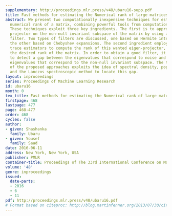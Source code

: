 ```yaml
---
supplementary: http://proceedings.mlr.press/v48/ubaru16-supp.pdf
title: Fast methods for estimating the Numerical rank of large matrices
abstract: We present two computationally inexpensive techniques for estimating the
  numerical rank of a matrix, combining powerful tools from computational linear algebra.
  These techniques exploit three key ingredients. The first is to approximate the
  projector on the non-null invariant subspace of the matrix by using a polynomial
  filter. Two types of filters are discussed, one based on Hermite interpolation and
  the other based on Chebyshev expansions. The second ingredient employs stochastic
  trace estimators to compute the rank of this wanted eigen-projector, which yields
  the desired rank of the matrix. In order to obtain a good filter, it is necessary
  to detect a gap between the eigenvalues that correspond to noise and the relevant
  eigenvalues that correspond to the non-null invariant subspace. The third ingredient
  of the proposed approaches exploits the idea of spectral density, popular in physics,
  and the Lanczos spectroscopic method to locate this gap.
layout: inproceedings
series: Proceedings of Machine Learning Research
id: ubaru16
month: 0
tex_title: Fast methods for estimating the Numerical rank of large matrices
firstpage: 468
lastpage: 477
page: 468-477
order: 468
cycles: false
author:
- given: Shashanka
  family: Ubaru
- given: Yousef
  family: Saad
date: 2016-06-11
address: New York, New York, USA
publisher: PMLR
container-title: Proceedings of The 33rd International Conference on Machine Learning
volume: '48'
genre: inproceedings
issued:
  date-parts:
  - 2016
  - 6
  - 11
pdf: http://proceedings.mlr.press/v48/ubaru16.pdf
# Format based on citeproc: http://blog.martinfenner.org/2013/07/30/citeproc-yaml-for-bibliographies/
---
```

